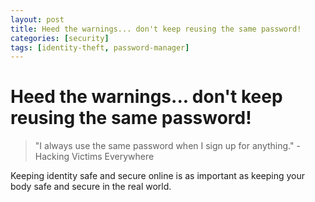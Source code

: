 ```yaml
---
layout: post
title: Heed the warnings... don't keep reusing the same password!
categories: [security]
tags: [identity-theft, password-manager]
---
```




# Heed the warnings... don't keep reusing the same password!

> "I always use the same password when I sign up for anything." -Hacking Victims Everywhere

Keeping identity safe and secure online is as important as keeping your body safe and secure in the real world.
